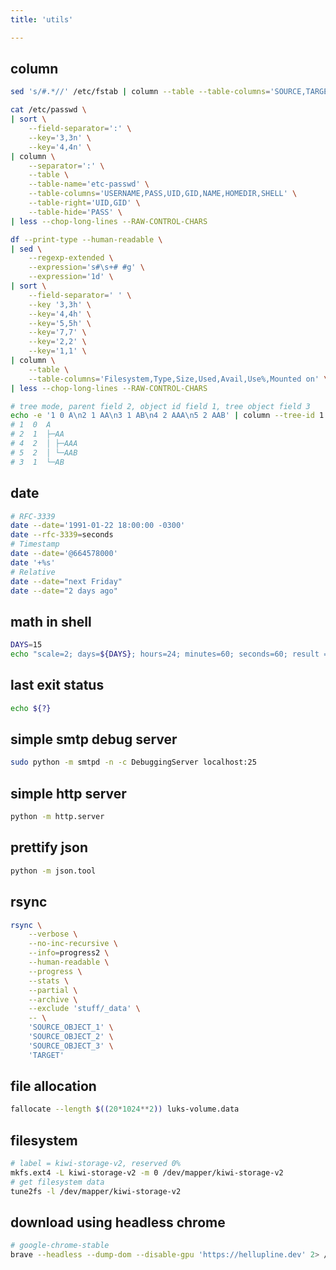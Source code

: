 ```yaml
---
title: 'utils'

---
```



## column

```bash
sed 's/#.*//' /etc/fstab | column --table --table-columns='SOURCE,TARGET,TYPE' --table-hide='-'
```

```bash
cat /etc/passwd \
| sort \
    --field-separator=':' \
    --key='3,3n' \
    --key='4,4n' \
| column \
    --separator=':' \
    --table \
    --table-name='etc-passwd' \
    --table-columns='USERNAME,PASS,UID,GID,NAME,HOMEDIR,SHELL' \
    --table-right='UID,GID' \
    --table-hide='PASS' \
| less --chop-long-lines --RAW-CONTROL-CHARS
```

```bash
df --print-type --human-readable \
| sed \
    --regexp-extended \
    --expression='s#\s+# #g' \
    --expression='1d' \
| sort \
    --field-separator=' ' \
    --key '3,3h' \
    --key='4,4h' \
    --key='5,5h' \
    --key='7,7' \
    --key='2,2' \
    --key='1,1' \
| column \
    --table \
    --table-columns='Filesystem,Type,Size,Used,Avail,Use%,Mounted on' \
| less --chop-long-lines --RAW-CONTROL-CHARS
```

```bash
# tree mode, parent field 2, object id field 1, tree object field 3
echo -e '1 0 A\n2 1 AA\n3 1 AB\n4 2 AAA\n5 2 AAB' | column --tree-id 1 --tree-parent 2 --tree 3
# 1  0  A
# 2  1  ├─AA
# 4  2  │ ├─AAA
# 5  2  │ └─AAB
# 3  1  └─AB
```


## date

```bash
# RFC-3339
date --date='1991-01-22 18:00:00 -0300'
date --rfc-3339=seconds
# Timestamp
date --date='@664578000'
date '+%s'
# Relative
date --date="next Friday"
date --date="2 days ago"
```


## math in shell

```bash
DAYS=15
echo "scale=2; days=${DAYS}; hours=24; minutes=60; seconds=60; result = days * hours * minutes * seconds; result" | bc
```


## last exit status

```bash
echo ${?}
```


## simple smtp debug server

```bash
sudo python -m smtpd -n -c DebuggingServer localhost:25
```

## simple http server

```bash
python -m http.server
```


## prettify json

```bash
python -m json.tool
```


## rsync

```bash
rsync \
    --verbose \
    --no-inc-recursive \
    --info=progress2 \
    --human-readable \
    --progress \
    --stats \
    --partial \
    --archive \
    --exclude 'stuff/_data' \
    -- \
    'SOURCE_OBJECT_1' \
    'SOURCE_OBJECT_2' \
    'SOURCE_OBJECT_3' \
    'TARGET'
```


## file allocation

```bash
fallocate --length $((20*1024**2)) luks-volume.data
```


## filesystem

```bash
# label = kiwi-storage-v2, reserved 0%
mkfs.ext4 -L kiwi-storage-v2 -m 0 /dev/mapper/kiwi-storage-v2
# get filesystem data
tune2fs -l /dev/mapper/kiwi-storage-v2
```


## download using headless chrome

```bash
# google-chrome-stable
brave --headless --dump-dom --disable-gpu 'https://hellupline.dev' 2> /dev/null
```
